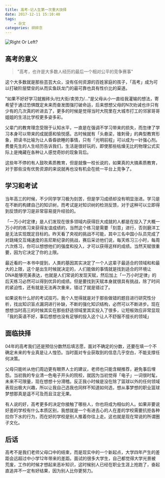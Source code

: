 ```yaml
---
title: 高考-记人生第一次重大抉择
date: 2017-12-11 15:10:40
tags:
    - 杂文
categories: 碎碎念
---
```


![Right Or Left?](header.jpeg)

## 高考的意义


> "高考，也许是大多数人经历的最后一个相对公平的竞争赛事"

<!--more-->

这个大多数就是那些芸芸大众，没有任何资源的百姓家庭的孩子，「高考」成为可以打破阶层壁垒的从而实鱼跃龙门的最可靠也具有性价比的渠道。

"如果不好好学习就搬砖头/扫大街/卖劳力/..."是父母从小一直给我灌输的想法，寄希望于通过恐惧既定未来而奋发图强打破命运，后来想想父母的N次劝诫也许只有少有的几次真的听进去了，更多的时候是觉得当时大院里在大城市打工的邻家哥哥姐姐的生活比学校更多姿多彩。

父辈门的教育理念受限于认知水平，一直是在强调不学习带来的损失，而忽律了学习本身可以带来的成就感和愉悦感。古时候就有「头悬梁，锥刺骨」的典型教育形象，把读书比喻为让人昏昏欲睡的事情，只有「光明前程」可以成为一针强心剂。费曼先生的人生经历告诉我们，生活是很好玩的，即使那些枯燥无比的物理公式实际上是掩藏在各种让人感觉奇妙的现象背后。

这些年不停的有人鼓吹素质教育，但是就像一校长说的，如果真的大搞素质教育，对于那些没有优势资源的来说就再也没有机会在统一平台上竞争了。

## 学习和考试

当年高三的时候，不少同学学习极为刻苦，但是学习成绩却没有明显涨进。学习是在不断的构建自己的知识树，而考试是对知识树的检测反馈，对于这种可以立即得到反馈的学习是非常容易提升经验的。

「一万小时定律」是人们发现在很多领域内获得巨大成就的人都是在投入了大概一万小时的练习来获得友谊成绩的，当然这个练习是需要「刻意」进行，否则磨洋工是无法实现既定目标的。昨天看了央视的挑战不可能，其中三名中国小队员完成了对跳绳交互绳速度的吉尼斯纪录的挑战，赛后采访他们说，每天练习三小时，每周六次练习，你可以想想他们的强度和投入，才可以获得这样的成绩。当然天赋很重要，因为它决定了你的上限。

最近看的一本书中提到，人类的基因其实决定了一个人这辈子最适合的领域和和最大的上限，这个是出生时候就决定的，人们能做的事情就是找到适合的环境让DNA能够完美表达，也就是人们常说的发现天赋，然后加上「一万小时定律」的后天练习必然可以得到优异的成绩。但是要找到天赋本身就很具有挑战，除了时间的紧迫性，还有就是无法再次重来，错过了就是错过了。

如果说有什么好的考试技巧，我个人觉得就是对于那些做错的题目进行研究性分析，找出知识盲点漏洞进行补缺，不断的强化知识结构，必然可以不断进步。现在想想当时高三的时候其实在那些舒适领域里其实投入了很多，让短板效应非常显现「我的英语不好，事后想想也没有足够的投入这个让人不舒服不擅长的领域」

## 面临抉择

04年的高考我们还是预估分数然后填志愿，面对不确定的分数，还要在填一个不确定未来的专业真是让人惶恐。当时面对专业获取到的信息几乎空白，不能支撑任何决策。

父母只能听从他们周边更有眼界人士的建议，老师也只能含糊推荐，避免事后埋怨。当初我的专业清一色电子开头的院校，就因为当初觉得「电子」一词很时髦，未来不可限量，现在想想十分滑稽。反正我小时候是没在除了篮球以外的任何领域表现出极大兴趣，所以让我自己选我也同样不知道如何选，想从事梦想的职业篮球梦想那真是遥不可及而且注定无果。

有人说的好，高考更多的决定你接触了哪些人，你也将成为相似的人。如果非要说好差的学校有什么本质区别，我想就是一个有进去心的人在差的学校需要抗拒各种拉你下水的行为，而在好的学校是别人推着你往上走。这也就是现在常说的所谓圈子文化。

## 后话

高考不是我们老师父母口中的结束，而是现实中的一个新起点，大学四年产生的差距会远超过中小学12年带来的差距。面试的很多大学生，自己都觉得大学光景被荒废，工作的时候才想起来恶补知识，这时候别人已经在职业生涯上抢跑了，奋起直追并不一定有好结果，因为别人比你更努力。
